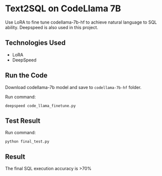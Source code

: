 # Text2SQL on CodeLlama 7B
Use LoRA to fine tune codellama-7b-hf to achieve natural language to SQL ability. Deepspeed is also used in this project. 
## Technologies Used
- LoRA
- DeepSpeed

## Run the Code
Download codellama-7b model and save to `codellama-7b-hf` folder.

Run command:
```
deepspeed code_llama_finetune.py
```
## Test Result
Run command:
```
python final_test.py
```
## Result
The final SQL execution accuracy is >70%
